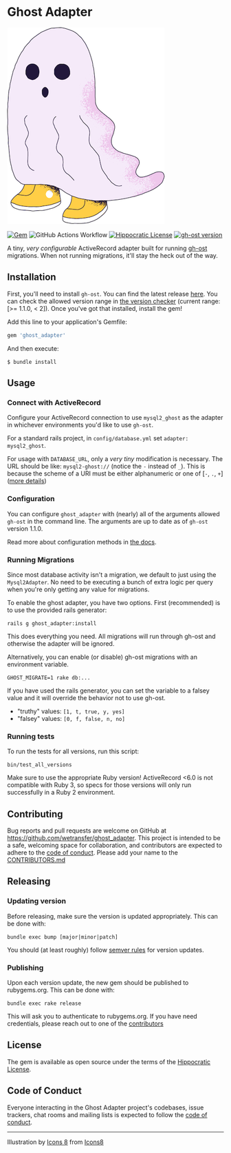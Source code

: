 # Ghost Adapter

![ghost](./doc/images/ghost.png)

[![Gem](https://img.shields.io/gem/v/ghost_adapter)](https://rubygems.org/gems/ghost_adapter)
![GitHub Actions Workflow](https://github.com/WeTransfer/ghost_adapter/actions/workflows/tests.yml/badge.svg)
[![Hippocratic License](https://img.shields.io/badge/license-Hippocratic-green)](https://github.com/WeTransfer/ghost_adapter/blob/main/LICENSE.md)
[![gh-ost version](https://img.shields.io/badge/gh--ost%20version-1.1.1-blue)](https://github.com/github/gh-ost/releases/latest)

A tiny, _very configurable_ ActiveRecord adapter built for running [gh-ost](https://github.com/github/gh-ost) migrations. When not running migrations, it'll stay the heck out of the way.

## Installation

First, you'll need to install `gh-ost`. You can find the latest release [here](https://github.com/github/gh-ost/releases/latest). You can check the allowed version range in [the version checker](./lib/ghost_adapter/version_checker.rb#L13) (current range: [>= 1.1.0, < 2]). Once you've got that installed, install the gem!

Add this line to your application's Gemfile:

```ruby
gem 'ghost_adapter'
```

And then execute:

    $ bundle install

## Usage

### Connect with ActiveRecord

Configure your ActiveRecord connection to use `mysql2_ghost` as the adapter in whichever environments you'd like to use `gh-ost`.

For a standard rails project, in `config/database.yml` set `adapter: mysql2_ghost`.

For usage with `DATABASE_URL`, only a _very tiny_ modification is necessary. The URL should be like: `mysql2-ghost://` (notice the `-` instead of `_`). This is because the scheme of a URI must be either alphanumeric or one of [`-`, `.`, `+`] ([more details](https://tools.ietf.org/html/rfc3986#section-3.1))

### Configuration

You can configure `ghost_adapter` with (nearly) all of the arguments allowed `gh-ost` in the command line. The arguments are up to date as of `gh-ost` version 1.1.0.

Read more about configuration methods in [the docs](./doc/configuration.md).

### Running Migrations

Since most database activity isn't a migration, we default to just using the `Mysql2Adapter`. No need to be executing a bunch of extra logic per query when you're only getting any value for migrations.

To enable the ghost adapter, you have two options. First (recommended) is to use the provided rails generator:

```shell
rails g ghost_adapter:install
```

This does everything you need. All migrations will run through gh-ost and otherwise the adapter will be ignored.

Alternatively, you can enable (or disable) gh-ost migrations with an environment variable.

```shell
GHOST_MIGRATE=1 rake db:...
```

If you have used the rails generator, you can set the variable to a falsey value and it will override the behavior not to use gh-ost.

- "truthy" values: `[1, t, true, y, yes]`
- "falsey" values: `[0, f, false, n, no]`

### Running tests

To run the tests for all versions, run this script:

```shell
bin/test_all_versions
```

Make sure to use the appropriate Ruby version! ActiveRecord <6.0 is not compatible with Ruby 3, so specs for those versions will only run successfully in a Ruby 2 environment.

## Contributing

Bug reports and pull requests are welcome on GitHub at https://github.com/wetransfer/ghost_adapter. This project is intended to be a safe, welcoming space for collaboration, and contributors are expected to adhere to the [code of conduct](./CODE_OF_CONDUCT.md).
Please add your name to the [CONTRIBUTORS.md](./CONTRIBUTORS.md)

## Releasing

### Updating version

Before releasing, make sure the version is updated appropriately. This can be done with:

```shell
bundle exec bump [major|minor|patch]
```

You should (at least roughly) follow [semver rules](https://semver.org/) for version updates.

### Publishing

Upon each version update, the new gem should be published to rubygems.org. This can be done with:

```shell
bundle exec rake release
```

This will ask you to authenticate to rubygems.org. If you have need credentials, please reach out to one of the [contributors](./CONTRIBUTORS.md)

## License

The gem is available as open source under the terms of the [Hippocratic License](https://firstdonoharm.dev/version/2/1/license.html).

## Code of Conduct

Everyone interacting in the Ghost Adapter project's codebases, issue trackers, chat rooms and mailing lists is expected to follow the [code of conduct](./CODE_OF_CONDUCT.md).

---

Illustration by <a href="undefined">Icons 8</a> from <a href="https://icons8.com/">Icons8</a>
